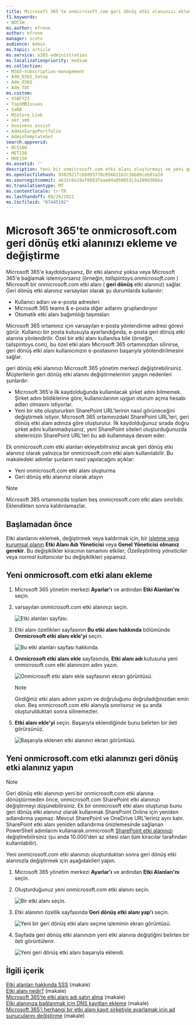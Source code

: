 ```yaml
---
title: Microsoft 365'te onmicrosoft.com geri dönüş etki alanınızı ekleme ve değiştirme
f1.keywords:
- NOCSH
ms.author: efrene
author: efrene
manager: scotv
audience: Admin
ms.topic: article
ms.service: o365-administration
ms.localizationpriority: medium
ms.collection:
- M365-subscription-management
- Adm_O365_Setup
- Adm_O365
- Adm_TOC
ms.custom:
- VSBFY23
- TopSMBIssues
- SaRA
- MSStore_Link
- okr_smb
- business_assist
- AdminSurgePortfolio
- AdminTemplateSet
search.appverid:
- BCS160
- MET150
- MOE150
ms.assetid: ''
description: Yeni bir onmicrosoft.com etki alanı oluşturmayı ve yeni geri dönüş etki alanınız yapmayı öğrenin.
ms.openlocfilehash: 9382921fcb8d93770c056b11b2c3bb89ceb01a2d
ms.sourcegitcommit: ab32c6e19af08837aaa84a058653c3a209d366ba
ms.translationtype: MT
ms.contentlocale: tr-TR
ms.lasthandoff: 08/26/2022
ms.locfileid: "67445192"
---
```

# <a name="add-and-replace-your-onmicrosoftcom-fallback-domain-in-microsoft-365"></a>Microsoft 365'te onmicrosoft.com geri dönüş etki alanınızı ekleme ve değiştirme

Microsoft 365'e kaydolduysanız, Bir etki alanınız yoksa veya Microsoft 365'e bağlamak istemiyorsanız (örneğin, *tailspintoys.onmicrosoft.com* ) Microsoft bir onmicrosoft.com etki alanı ( **geri dönüş** etki alanınız) sağlar. Geri dönüş etki alanınız varsayılan olarak şu durumlarda kullanılır:

- Kullanıcı adları ve e-posta adresleri
- Microsoft 365 teams & e-posta diğer adlarını gruplandırıyor
- Otomatik etki alanı bağımlılığı taşımaları

Microsoft 365 ortamınız için varsayılan e-posta yönlendirme adresi görevi görür. Kullanıcı bir posta kutusuyla ayarlandığında, e-posta geri dönüş etki alanına yönlendirilir.  Özel bir etki alanı kullanılsa bile (örneğin, tailspintoys.com), bu özel etki alanı Microsoft 365 ortamınızdan silinirse, geri dönüş etki alanı kullanıcınızın e-postasının başarıyla yönlendirilmesini sağlar.

geri dönüş etki alanınızı Microsoft 365 yönetim merkezi değiştirebilirsiniz. Müşterilerin geri dönüş etki alanını değiştirmelerinin yaygın nedenleri şunlardır:

- Microsoft 365'e ilk kaydolduğunda kullanılacak şirket adını bilmemek. Şirket adını bildiklerine göre, kullanıcılarının uygun oturum açma hesabı adları olmasını istiyorlar. 
- Yeni bir site oluştururken SharePoint URL'lerinin nasıl görüneceğini değiştirmek istiyor. Microsoft 365 ortamınızdaki SharePoint URL'leri, geri dönüş etki alanı adınıza göre oluşturulur. İlk kaydolduğunuz sırada doğru şirket adını kullanmadıysanız, yeni SharePoint siteleri oluşturduğunuzda sitelerinizin SharePoint URL'leri bu adı kullanmaya devam eder. 


Ek onmicrosoft.com etki alanları ekleyebilirsiniz ancak geri dönüş etki alanınız olarak yalnızca bir onmicrosoft.com etki alanı kullanılabilir. Bu makaledeki adımlar şunların nasıl yapılacağını açıklar:
- Yeni onmicrosoft.com etki alanı oluşturma
- Geri dönüş etki alanınız olarak atayın

> [!NOTE]
> Microsoft 365 ortamınızda toplam beş onmicrosoft.com etki alanı sınırlıdır. Eklendikten sonra kaldırılamazlar. 
  
## <a name="before-you-begin"></a>Başlamadan önce

Etki alanlarını eklemek, değiştirmek veya kaldırmak için, bir [işletme veya kurumsal planın](https://products.office.com/business/office) **Etki Alanı Adı Yöneticisi** veya **Genel Yöneticisi** **olmanız gerekir**. Bu değişiklikler kiracının tamamını etkiler; *Özelleştirilmiş yöneticiler* veya *normal kullanıcılar* bu değişiklikleri yapamaz.


## <a name="add-a-new-onmicrosoftcom-domain"></a>Yeni onmicrosoft.com etki alanı ekleme

1. Microsoft 365 yönetim merkezi **Ayarlar'ı** ve ardından **Etki Alanları'nı** seçin.
2. varsayılan onmicrosoft.com etki alanınızı seçin.

    ![Etki alanları sayfası.](../../media/onmicrosoft-domains.png)
  
3. Etki alanı özellikleri sayfasının **Bu etki alanı hakkında** bölümünde **Onmicrosoft etki alanı ekle'yi** seçin.

    ![Bu etki alanları sayfası hakkında.](../../media/add-onmicrosoft-domain-link.png)

4. **Onmicrosoft etki alanı ekle** sayfasında, **Etki alanı adı** kutusuna yeni onmicrosoft.com etki alanınızın adını yazın. 

    ![Onmicrosoft etki alanı ekle sayfasının ekran görüntüsü.](../../media/add-an-onmicrosoftcom-domain-page.png)

    > [!NOTE]
    > Girdiğiniz etki alanı adının yazım ve doğruluğunu doğruladığınızdan emin olun. Beş onmicrosoft.com etki alanıyla sınırlısınız ve şu anda oluşturulduktan sonra silinemezler.     

5. **Etki alanı ekle'yi** seçin. Başarıyla eklendiğinde bunu belirten bir ileti görürsünüz. 
    
    ![Başarıyla eklenen etki alanının ekran görüntüsü.](../../media/domain-added.png)



## <a name="make-your-new-onmicrosoftcom-domain-your-fallback-domain"></a>Yeni onmicrosoft.com etki alanınızı geri dönüş etki alanınız yapın


> [!NOTE]
> Geri dönüş etki alanınızı yeni bir onmicrosoft.com etki alanına dönüştürmeden önce, onmicrosoft.com SharePoint etki alanınızı değiştirmeyi düşünebilirsiniz. Ek bir onmicrosoft etki alanı oluşturup bunu geri dönüş etki alanınız olarak kullanmak SharePoint Online için yeniden adlandırma yapmaz. Mevcut SharePoint ve OneDrive URL'leriniz aynı kalır.  SharePoint etki alanı yeniden adlandırma önizlemesinde sağlanan PowerShell adımlarını kullanarak.onmicrosoft [SharePoint etki alanınızı](/sharepoint/change-your-sharepoint-domain-name) değiştirebilirsiniz (şu anda 10.000'den az sitesi olan tüm kiracılar tarafından kullanılabilir).

Yeni onmicrosoft.com etki alanınızı oluşturduktan sonra geri dönüş etki alanınızla değiştirmek için aşağıdakileri yapın.

1. Microsoft 365 yönetim merkezi **Ayarlar'ı** ve ardından **Etki Alanları'nı** seçin. 

2. Oluşturduğunuz yeni onmicrosoft.com etki alanını seçin.

    ![Bir etki alanı seçin.](../../media/onmicrosoft-domains-added.png) 

3. Etki alanının özellik sayfasında **Geri dönüş etki alanı yap'ı** seçin.
 
    ![Yeni bir geri dönüş etki alanı seçme işleminin ekran görüntüsü.](../../media/new-fallback.png) 

4. Sayfada geri dönüş etki alanınızın yeni etki alanına değiştiğini belirten bir ileti görüntülenir.

    ![Yeni geri dönüş etki alanı başarıyla eklendi.](../../media/fallback-success.png) 

## <a name="related-content"></a>İlgili içerik

[Etki alanları hakkında SSS](domains-faq.yml) (makale)</br>
[Etki alanı nedir?](../get-help-with-domains/what-is-a-domain.md) (makale)</br>
[Microsoft 365'te etki alanı adı satın alma](../get-help-with-domains/buy-a-domain-name.md) (makale)</br>
[Etki alanınıza bağlanmak için DNS kayıtları ekleme](../get-help-with-domains/create-dns-records-at-any-dns-hosting-provider.md) (makale)</br>
[Microsoft 365'i herhangi bir etki alanı kayıt şirketiyle ayarlamak için ad sunucularını değiştirme](../get-help-with-domains/change-nameservers-at-any-domain-registrar.md) (makale)
